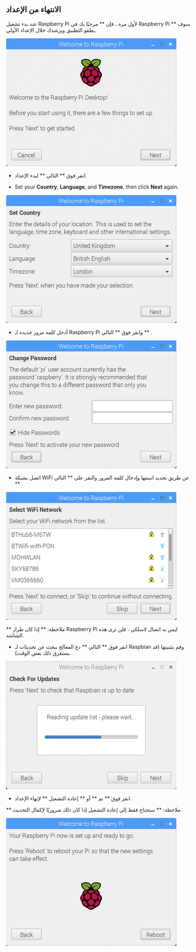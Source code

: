 ## الانتهاء من الإعداد

عند بدء تشغيل Raspberry Pi لأول مرة ، فإن ** مرحبًا بك في Raspberry Pi ** سوف يطفو التطبيق ويرشدك خلال الإعداد الأولي.

![معالج pi](images/piwiz.gif)

+ انقر فوق ** التالي ** لبدء الإعداد.

+ Set your **Country**, **Language**, and **Timezone**, then click **Next** again.

![البلد معالج بي](images/piwiz2.PNG)

+ أدخل كلمة مرور جديدة لـ Raspberry Pi وانقر فوق ** التالي ** .

![بي معالج كلمة المرور](images/piwiz3.PNG)

+ اتصل بشبكة WiFi عن طريق تحديد اسمها وإدخال كلمة المرور والنقر على ** التالي ** .

![واي فاي المعالج](images/piwiz4.PNG)

** ملاحظة: ** إذا كان طراز Raspberry Pi ليس به اتصال لاسلكي ، فلن ترى هذه الشاشة.

+ انقر فوق ** التالي ** دع المعالج يبحث عن تحديثات لـ Raspbian وقم بتثبيتها (قد يستغرق ذلك بعض الوقت).

![بي معالج تحديث](images/piwiz6.PNG)

+ انقر فوق ** تم ** أو ** إعادة التشغيل ** لإنهاء الإعداد.

** ملاحظة: ** ستحتاج فقط إلى إعادة التشغيل إذا كان ذلك ضروريًا لإكمال التحديث.

![إكمال معالج!](images/piwiz7.PNG)